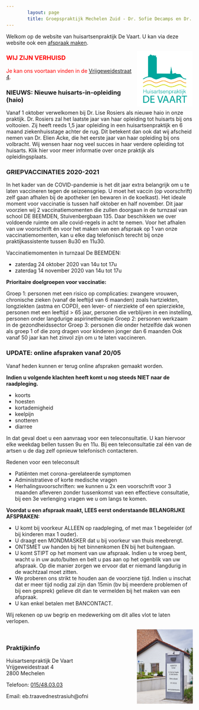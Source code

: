```yaml
---
        layout: page
        title: Groepspraktijk Mechelen Zuid - Dr. Sofie Decamps en Dr. Sofie Van Tongelen
---
```


Welkom op de website van huisartsenpraktijk De Vaart. U kan via deze website ook een <a href="http://www.introlution.be/clientwebsites/doctorwebsite_2/logincustom.aspx?domain=huisartsendevaart.be" target="_blank">afspraak maken</a>. 

<img src="/images/Logo_RGB.png" width="30%" align="right"/>

<h3 style="color:red"> WIJ ZIJN VERHUISD</h3>
<p style="color:red">
Je kan ons voortaan vinden in de <a href="locatie.html">Vrijgeweidestraat 4</a>.
</p>

### NIEUWS: Nieuwe huisarts-in-opleiding (haio)

Vanaf 1 oktober verwelkomen bij Dr. Lise Rosiers als nieuwe haio in onze praktijk. Dr. Rosiers zal het laatste jaar van haar opleiding tot huisarts bij ons voltooien. Zij heeft reeds 1,5 jaar opleiding in een huisartsenpraktijk en 6 maand ziekenhuisstage achter de rug. 
Dit betekent dan ook dat wij afscheid nemen van Dr. Elien Acke, die het eerste jaar van haar opleiding bij ons volbracht. Wij wensen haar nog veel succes in haar verdere opleiding tot huisarts. Klik hier voor meer informatie over onze praktijk als opleidingsplaats.

### GRIEPVACCINATIES 2020-2021

In het kader van de COVID-pandemie is het dit jaar extra belangrijk om u te laten vaccineren tegen de seizoensgriep. U moet het vaccin (op voorschrift) zelf gaan afhalen bij de apotheker (en bewaren in de koelkast). 
Het ideale moment voor vaccinatie is tussen half oktober en half november. Dit jaar voorzien wij 2 vaccinatiemomenten die zullen doorgaan in de turnzaal van school DE BEEMDEN, Stuivenbergbaan 135. Daar beschikken we over voldoende ruimte om alle covid-regels in acht te nemen. 
Voor het afhalen van uw voorschrift én voor het maken van een afspraak op 1 van onze vaccinatiemomenten, kan u elke dag telefonisch terecht bij onze praktijkassistente tussen 8u30 en 11u30. 

Vaccinatiemomenten in turnzaal De BEEMDEN:

- zaterdag 24 oktober 2020 van 14u tot 17u
- zaterdag 14 november 2020 van 14u tot 17u

**Prioritaire doelgroepen voor vaccinatie:**

Groep 1: personen met een risico op complicaties: zwangere vrouwen, chronische zieken (vanaf de leeftijd van 6 maanden) zoals hartziekten, longziekten (astma en COPD), een lever- of nierziekte of een spierziekte, personen met een leeftijd > 65 jaar, personen die verblijven in een instelling, personen onder langdurige aspirinetherapie
Groep 2: personen werkzaam in de gezondheidssector
Groep 3: personen die onder hetzelfde dak wonen als groep 1 of die zorg dragen voor kinderen jonger dan 6 maanden
Ook vanaf 50 jaar kan het zinvol zijn om u te laten vaccineren.

### UPDATE: online afspraken vanaf 20/05

Vanaf heden kunnen er terug online afspraken gemaakt worden. 

**Indien u volgende klachten heeft komt u nog steeds NIET naar de raadpleging.**

* koorts
* hoesten
* kortademigheid
* keelpijn
* snotteren
* diarree

In dat geval doet u een aanvraag voor een teleconsultatie. U kan hiervoor elke weekdag bellen tussen 9u en 11u. Bij een teleconsultatie zal één van de artsen u de dag zelf opnieuw telefonisch contacteren.

Redenen voor een teleconsult

* Patiënten met corona-gerelateerde symptomen
* Administratieve of korte medische vragen
* Herhalingsvoorschriften: we kunnen u 2x een voorschrift voor 3 maanden afleveren zonder tussenkomst van een effectieve consultatie, bij een 3e verlenging vragen we u om langs te komen.

**Voordat u een afspraak maakt, LEES eerst onderstaande BELANGRIJKE AFSPRAKEN:**

- U komt bij voorkeur ALLEEN op raadpleging, of met max 1 begeleider (of bij kinderen max 1 ouder).
- U draagt een MONDMASKER dat u bij voorkeur van thuis meebrengt.
- ONTSMET uw handen bij het binnenkomen EN bij het buitengaan.
- U komt STIPT op het moment van uw afspraak. Indien u te vroeg bent, wacht u in uw auto/buiten en belt u pas aan op het ogenblik van uw afspraak. Op die manier zorgen we ervoor dat er niemand langdurig in de wachtzaal moet zitten.
- We proberen ons strikt te houden aan de voorziene tijd. Indien u inschat dat er meer tijd nodig zal zijn dan 15min (bv bij meerdere problemen of bij een gesprek) gelieve dit dan te vermelden bij het maken van een afspraak.
- U kan enkel betalen met BANCONTACT.

Wij rekenen op uw begrip en medewerking om dit alles vlot te laten verlopen.

<img src="/images/photos/vrijgeweidestraat.jpg" width="30%" align="right"/>

<br>

### Praktijkinfo

<p>
Huisartsenpraktijk De Vaart<br>
Vrijgeweidestraat 4<br>
2800 Mechelen<br>
</p>
<p>
Telefoon: <a href="tel:015/48.03.03">015/48.03.03</a>
</p>

<p>
Email: <span class="doeeensraar">eb.traavednestrasiuh@ofni</span>
</p>